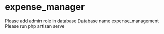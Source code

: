 # expense_manager
Please add admin role in database
Database name expense_management
Please run php artisan serve
